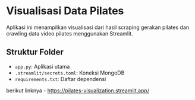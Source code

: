 # Visualisasi Data Pilates

Aplikasi ini menampilkan visualisasi dari hasil scraping gerakan pilates dan crawling data video pilates menggunakan Streamlit.

## Struktur Folder
- `app.py`: Aplikasi utama
- `.streamlit/secrets.toml`: Koneksi MongoDB 
- `requirements.txt`: Daftar dependensi


berikut linknya - https://pilates-visualization.streamlit.app/
